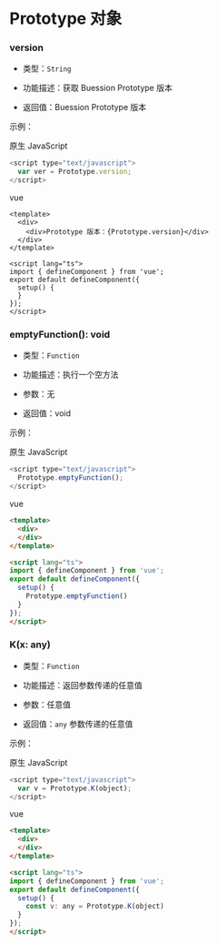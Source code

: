 # Prototype 对象


### **version**
* 类型：`String`

* 功能描述：获取 Buession Prototype 版本

* 返回值：Buession Prototype 版本

示例：

原生 JavaScript
```javascript
<script type="text/javascript">
  var ver = Prototype.version;
</script>
```

vue
```vue
<template>
  <div>
    <div>Prototype 版本：{Prototype.version}</div>
  </div>
</template>

<script lang="ts">
import { defineComponent } from 'vue';
export default defineComponent({
  setup() {
  }
});
</script>
```


### **emptyFunction(): void**
* 类型：`Function`

* 功能描述：执行一个空方法

* 参数：无

* 返回值：void

示例：

原生 JavaScript
```javascript
<script type="text/javascript">
  Prototype.emptyFunction();
</script>
```

vue
```html
<template>
  <div>
  </div>
</template>

<script lang="ts">
import { defineComponent } from 'vue';
export default defineComponent({
  setup() {
    Prototype.emptyFunction()
  }
});
</script>
```


### **K(x: any)**
* 类型：`Function`

* 功能描述：返回参数传递的任意值

* 参数：任意值

* 返回值：`any` 参数传递的任意值

示例：

原生 JavaScript
```javascript
<script type="text/javascript">
  var v = Prototype.K(object);
</script>
```

vue
```html
<template>
  <div>
  </div>
</template>

<script lang="ts">
import { defineComponent } from 'vue';
export default defineComponent({
  setup() {
    const v: any = Prototype.K(object)
  }
});
</script>
```